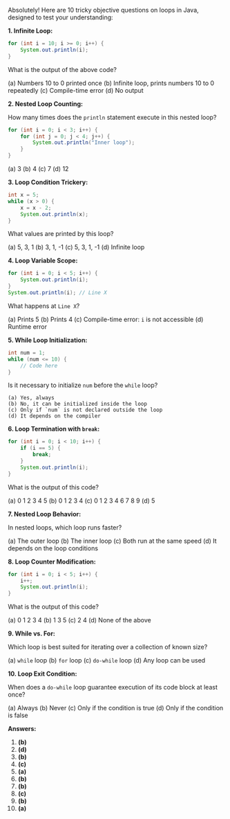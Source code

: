 Absolutely! Here are 10 tricky objective questions on loops in Java, designed to test your understanding:

**1. Infinite Loop:**

```java
for (int i = 10; i >= 0; i++) {
    System.out.println(i);
}
```
What is the output of the above code?

(a) Numbers 10 to 0 printed once
(b) Infinite loop, prints numbers 10 to 0 repeatedly
(c) Compile-time error
(d) No output

**2. Nested Loop Counting:**

How many times does the `println` statement execute in this nested loop?
```java
for (int i = 0; i < 3; i++) {
    for (int j = 0; j < 4; j++) {
        System.out.println("Inner loop");
    }
}
```

(a) 3
(b) 4
(c) 7
(d) 12

**3. Loop Condition Trickery:**

```java
int x = 5;
while (x > 0) {
    x = x - 2;
    System.out.println(x);
}
```

What values are printed by this loop?

(a) 5, 3, 1
(b) 3, 1, -1
(c) 5, 3, 1, -1
(d) Infinite loop

**4. Loop Variable Scope:**

```java
for (int i = 0; i < 5; i++) {
    System.out.println(i);
}
System.out.println(i); // Line X
```
What happens at `Line X`?

(a) Prints 5
(b) Prints 4
(c) Compile-time error: `i` is not accessible
(d) Runtime error

**5. While Loop Initialization:**

```java
int num = 1;
while (num <= 10) {
    // Code here
}
```
Is it necessary to initialize `num` before the `while` loop?

    (a) Yes, always
    (b) No, it can be initialized inside the loop
    (c) Only if `num` is not declared outside the loop
    (d) It depends on the compiler

**6. Loop Termination with `break`:**

```java
for (int i = 0; i < 10; i++) {
    if (i == 5) {
        break;
    }
    System.out.println(i);
}
```

What is the output of this code?

(a) 0 1 2 3 4 5
(b) 0 1 2 3 4
(c) 0 1 2 3 4 6 7 8 9
(d) 5

**7. Nested Loop Behavior:**

In nested loops, which loop runs faster?

(a) The outer loop
(b) The inner loop
(c) Both run at the same speed
(d) It depends on the loop conditions

**8. Loop Counter Modification:**

```java
for (int i = 0; i < 5; i++) {
    i++;
    System.out.println(i);
}
```
What is the output of this code?

(a) 0 1 2 3 4
(b) 1 3 5
(c) 2 4
(d) None of the above

**9. While vs. For:**

Which loop is best suited for iterating over a collection of known size?

(a) `while` loop
(b) `for` loop
(c) `do-while` loop
(d) Any loop can be used

**10. Loop Exit Condition:**

When does a `do-while` loop guarantee execution of its code block at least once?

(a) Always
(b) Never
(c) Only if the condition is true
(d) Only if the condition is false

**Answers:**

1. **(b)**
2. **(d)**
3. **(b)**
4. **(c)**
5. **(a)**
6. **(b)**
7. **(b)**
8. **(c)**
9. **(b)**
10. **(a)**
